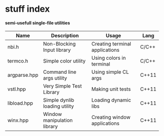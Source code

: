 # stuff index


#### semi-usefull single-file utilities
Name | Description | Usage | Lang
---- | ----------- | ----- | ----
nbi.h | Non-Blocking Input library | Creating terminal applications | C/C++
termco.h | Simple color utility | Using colors in terminal | C/C++
argparse.hpp | Command line args utility | Using simple CL args | C++11
vstl.hpp | Very Simple Test Library | Making unit tests | C++11
libload.hpp | Simple dynlib loading utility | Loading dynamic libs | C++11
winx.hpp | Window manipulation library | Creating window applications | C++11